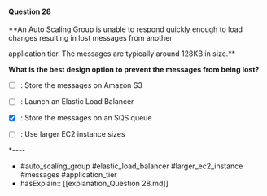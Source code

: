 #### Question  28

**An Auto Scaling Group is unable to respond quickly enough to load changes resulting in lost messages from another

application tier. The messages are typically around 128KB in size.**

**What is the best design option to prevent the messages from being lost?**

- [ ] :  Store the messages on Amazon S3

- [ ] :  Launch an Elastic Load Balancer

- [x] :  Store the messages on an SQS queue

- [ ] :  Use larger EC2 instance sizes

*----

- #auto_scaling_group #elastic_load_balancer #larger_ec2_instance #messages #application_tier
- hasExplain:: [[explanation_Question  28.md]]
